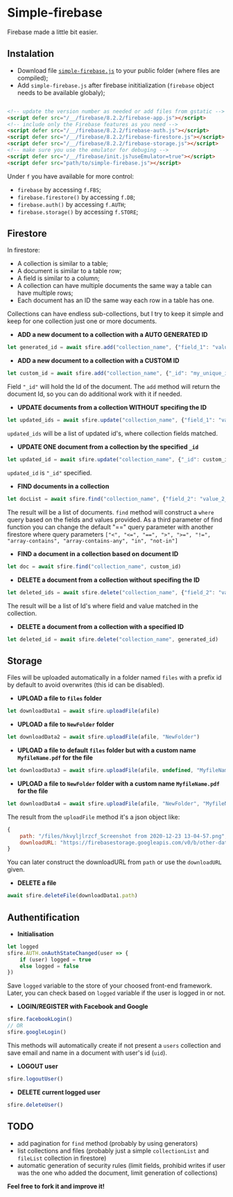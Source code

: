 # Simple-firebase
Firebase made a little bit easier. 


## Instalation

- Download file [`simple-firebase.js`](https://raw.githubusercontent.com/ClimenteA/simple-firebase/main/public/simple-firebase.js) to your public folder (where files are compiled);
- Add `simple-firebase.js` after firebase inititialization (`firebase` object needs to be available globaly);

```html

<!-- update the version number as needed or add files from gstatic -->
<script defer src="/__/firebase/8.2.2/firebase-app.js"></script>
<!-- include only the Firebase features as you need -->
<script defer src="/__/firebase/8.2.2/firebase-auth.js"></script>
<script defer src="/__/firebase/8.2.2/firebase-firestore.js"></script>
<script defer src="/__/firebase/8.2.2/firebase-storage.js"></script>
<!-- make sure you use the emulator for debuging -->
<script defer src="/__/firebase/init.js?useEmulator=true"></script>
<script defer src="path/to/simple-firebase.js"></script>

```

Under `f` you have available for more control:
- `firebase` by accessing `f.FBS`;
- `firebase.firestore()` by accessing `f.DB`;
- `firebase.auth()` by accessing `f.AUTH`;
- `firebase.storage()` by accessing `f.STORE`;


## Firestore 

In firestore: 
- A collection is similar to a table;
- A document is similar to a table row;
- A field is similar to a column;
- A collection can have multiple documents the same way a table can have multiple rows;
- Each document has an ID the same way each row in a table has one.

Collections can have endless sub-collections, but I try to keep it simple and keep for one collection just one or more documents.


- **ADD a new document to a collection with a AUTO GENERATED ID**
```js
let generated_id = await sfire.add("collection_name", {"field_1": "value_1", "field_2": "value_2"})
```

- **ADD a new document to a collection with a CUSTOM ID**
```js
let custom_id = await sfire.add("collection_name", {"_id": "my_unique_id", "field_1": "value_1", "field_2": "value_2"})
```
Field `"_id"` will hold the Id of the document.
The `add` method will return the document Id, so you can do additional work with it if needed. 


- **UPDATE documents from a collection WITHOUT specifing the ID**
```js
let updated_ids = await sfire.update("collection_name", {"field_1": "value_1"}, {"field_1": "value_1_updated"})
```
`updated_ids` will be a list of updated id's, where collection fields matched.


- **UPDATE ONE document from a collection by the specified `_id`**
```js
let updated_id = await sfire.update("collection_name", {"_id": custom_id, "field_2": "value_2_updated"})
```
`updated_id` is `"_id"` specified.


- **FIND documents in a collection**     
```js   
let docList = await sfire.find("collection_name", {"field_2": "value_2_updated"})
```
The result will be a list of documents.
`find` method will construct a `where` query based on the fields and values provided.
As a third parameter of find function you can change the default "==" query parameter with another 
firestore where query parameters 
`["<", "<=", "==", ">", ">=", "!=", "array-contains", "array-contains-any", "in", "not-in"]`


- **FIND a document in a collection based on document ID**
```js
let doc = await sfire.find("collection_name", custom_id)
```

- **DELETE a document from a collection without specifing the ID**
```js
let deleted_ids = await sfire.delete("collection_name", {"field_2": "value_2_updated"})
```
The result will be a list of Id's where field and value matched in the collection.

- **DELETE a document from a collection with a specified ID**
```js
let deleted_id = await sfire.delete("collection_name", generated_id)
```


## Storage 

Files will be uploaded automatically in a folder named `files` with a prefix id by default to avoid overwrites (this id can be disabled).


- **UPLOAD a file to `files` folder**
```js
let downloadData1 = await sfire.uploadFile(afile)
```

- **UPLOAD a file to `NewFolder` folder**
```js
let downloadData2 = await sfire.uploadFile(afile, "NewFolder")
```

- **UPLOAD a file to default `files` folder but with a custom name `MyfileName.pdf` for the file**
```js
let downloadData3 = await sfire.uploadFile(afile, undefined, "MyfileName.pdf")
```

- **UPLOAD a file to `NewFolder` folder with a custom name `MyfileName.pdf` for the file**
```js
let downloadData4 = await sfire.uploadFile(afile, "NewFolder", "MyfileName.pdf", false)
```

The result from the `uploadFile` method it's a json object like:
```js
{
    path: "/files/hkvyljlrzcf_Screenshot from 2020-12-23 13-04-57.png", 
    downloadURL: "https://firebasestorage.googleapis.com/v0/b/other-data/token=etc"
}
```

You can later construct the downloadURL from `path` or use the `downloadURL` given.


- **DELETE a file** 
```js
await sfire.deleteFile(downloadData1.path)
```

## Authentification 

- **Initialisation**
```js
let logged
sfire.AUTH.onAuthStateChanged(user => {
    if (user) logged = true
    else logged = false 
})
```

Save `logged` variable to the store of your choosed front-end framework.
Later, you can check based on `logged` variable if the user is logged in or not.


- **LOGIN/REGISTER with Facebook and Google**
```js
sfire.facebookLogin() 
// OR
sfire.googleLogin()
```

This methods will automatically create if not present a `users` collection and save email and name in a document with user's id (`uid`).


- **LOGOUT user**
```js
sfire.logoutUser()
```

- **DELETE current logged user**
```js
sfire.deleteUser()
```


## TODO

- add pagination for `find` method (probably by using generators)
- list collections and files (probably just a simple `collectionList` and `fileList` collection in firestore)
- automatic generation of security rules (limit fields, prohibid writes if user was the one who added the document, limit generation of collections)

**Feel free to fork it and improve it!**

